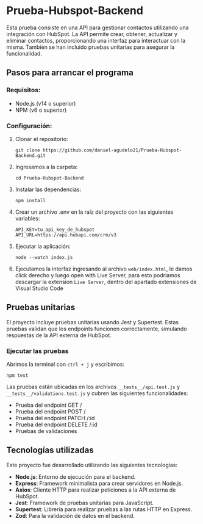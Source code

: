 # Prueba-Hubspot-Backend
Esta prueba consiste en una API para gestionar contactos utilizando una integración con HubSpot. La API permite crear, obtener, actualizar y eliminar contactos, proporcionando una interfaz para interactuar con la misma. También se han incluido pruebas unitarias para asegurar la funcionalidad.

## Pasos para arrancar el programa
### Requisitos:
- Node.js (v14 o superior)
- NPM (v6 o superior)

### Configuración:
1. Clonar el repositorio:
   ```
   git clone https://github.com/daniel-agudelo21/Prueba-Hubspot-Backend.git
   ```
2. Ingresamos a la carpeta:
   ```
   cd Prueba-Hubspot-Backend
   ```
3. Instalar las dependencias:
   ```
   npm install
   ```
4. Crear un archivo .env en la raíz del proyecto con las siguientes variables:
   ```
   API_KEY=tu_api_key_de_hubspot
   API_URL=https://api.hubapi.com/crm/v3
   ```
5. Ejecutar la aplicación:
   ```
   node --watch index.js
   ```
6. Ejecutamos la interfaz ingresando al archivo `web/index.html`, le damos click derecho y luego open with Live Server, para esto podriamos descargar la extension `Live Server`, dentro del apartado extensiones de Visual Studio Code

## Pruebas unitarias
El proyecto incluye pruebas unitarias usando Jest y Supertest. Estas pruebas validan que los endpoints funcionen correctamente, simulando respuestas de la API externa de HubSpot.
### Ejecutar las pruebas
Abrimos la terminal con `ctrl + j` y escribimos:
```
npm test
```
Las pruebas están ubicadas en los archivos `__tests__/api.test.js` y `__tests__/validations.test.js` y cubren las siguientes funcionalidades:
- Prueba del endpoint GET /
- Prueba del endpoint POST /
- Prueba del endpoint PATCH /:id
- Prueba del endpoint DELETE /:id
- Pruebas de validaciones

## Tecnologías utilizadas
Este proyecto fue desarrollado utilizando las siguientes tecnologías:
- **Node.js**: Entorno de ejecución para el backend.
- **Express**: Framework minimalista para crear servidores en Node.js.
- **Axios**: Cliente HTTP para realizar peticiones a la API externa de HubSpot.
- **Jest**: Framework de pruebas unitarias para JavaScript.
- **Supertest**: Librería para realizar pruebas a las rutas HTTP en Express.
- **Zod**: Para la validación de datos en el backend.
